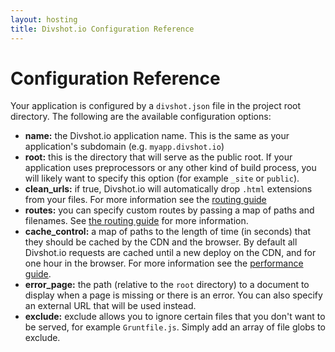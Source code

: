 ```yaml
---
layout: hosting
title: Divshot.io Configuration Reference
---
```


# Configuration Reference

Your application is configured by a `divshot.json` file in the project root directory.
The following are the available configuration options:

* **name:** the Divshot.io application name. This is the same as your application's subdomain (e.g. `myapp.divshot.io`)
* **root:** this is the directory that will serve as the public root. If your application uses preprocessors or any other
  kind of build process, you will likely want to specify this option (for example `_site` or `public`).
* **clean_urls:** if true, Divshot.io will automatically drop `.html` extensions from your files. For more information see
  the [routing guide](/guides/routing)
* **routes:** you can specify custom routes by passing a map of paths and filenames. See [the routing guide](/guides/routing)
  for more information.
* **cache_control:** a map of paths to the length of time (in seconds) that they should be cached by the CDN and the browser. By
  default all Divshot.io requests are cached until a new deploy on the CDN, and for one hour in the browser. For more information see the
  [performance guide](/guides/performance).
* **error_page:** the path (relative to the `root` directory) to a document to display when a page is missing or there is
  an error. You can also specify an external URL that will be used instead.
* **exclude:** exclude allows you to ignore certain files that you don't want to be served, for example `Gruntfile.js`. Simply add
  an array of file globs to exclude.
